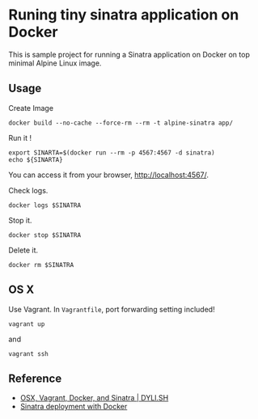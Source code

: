 # Runing tiny sinatra application on Docker

This is sample project for running a Sinatra application on Docker on top minimal Alpine Linux image.

## Usage

Create Image

```
docker build --no-cache --force-rm --rm -t alpine-sinatra app/
```

Run it !

```
export SINARTA=$(docker run --rm -p 4567:4567 -d sinatra)
echo ${SINARTA}
```

You can access it from your browser, [http://localhost:4567/](http://localhost:4567/).

Check logs.

```
docker logs $SINATRA
```

Stop it.

```
docker stop $SINATRA
```

Delete it.

```
docker rm $SINATRA
```

## OS X

Use Vagrant. In `Vagrantfile`, port forwarding setting included!

```
vagrant up
```

and

```
vagrant ssh
```

## Reference

- [OSX, Vagrant, Docker, and Sinatra | DYLI.SH](http://dyli.sh/2013/08/23/OSX-Vagrant-Docker-Sinatra.html)
- [Sinatra deployment with Docker](http://haanto.com/sinatra-deployment-with-docker/)
